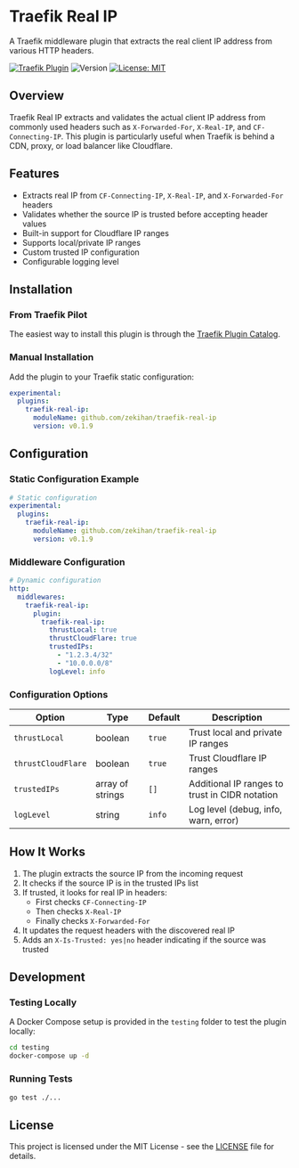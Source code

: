 # Traefik Real IP

A Traefik middleware plugin that extracts the real client IP address from various HTTP headers.

[![Traefik Plugin](https://img.shields.io/badge/Traefik%20Plugin-Traefik%20Real%20IP-blue)](https://plugins.traefik.io/plugins/67eb72e756c7ea30f22dd6be/traefik-real-ip)
![Version](https://img.shields.io/badge/version-0.1.9-green)
[![License: MIT](https://img.shields.io/badge/License-MIT-yellow.svg)](https://opensource.org/licenses/MIT)

## Overview

Traefik Real IP extracts and validates the actual client IP address from commonly used headers such as `X-Forwarded-For`, `X-Real-IP`, and `CF-Connecting-IP`. This plugin is particularly useful when Traefik is behind a CDN, proxy, or load balancer like Cloudflare.

## Features

- Extracts real IP from `CF-Connecting-IP`, `X-Real-IP`, and `X-Forwarded-For` headers
- Validates whether the source IP is trusted before accepting header values
- Built-in support for Cloudflare IP ranges
- Supports local/private IP ranges
- Custom trusted IP configuration
- Configurable logging level

## Installation

### From Traefik Pilot

The easiest way to install this plugin is through the [Traefik Plugin Catalog](https://plugins.traefik.io/plugins/67eb72e756c7ea30f22dd6be/traefik-real-ip).

### Manual Installation

Add the plugin to your Traefik static configuration:

```yaml
experimental:
  plugins:
    traefik-real-ip:
      moduleName: github.com/zekihan/traefik-real-ip
      version: v0.1.9
```

## Configuration

### Static Configuration Example

```yaml
# Static configuration
experimental:
  plugins:
    traefik-real-ip:
      moduleName: github.com/zekihan/traefik-real-ip
      version: v0.1.9
```

### Middleware Configuration

```yaml
# Dynamic configuration
http:
  middlewares:
    traefik-real-ip:
      plugin:
        traefik-real-ip:
          thrustLocal: true
          thrustCloudFlare: true
          trustedIPs: 
            - "1.2.3.4/32"
            - "10.0.0.0/8"
          logLevel: info
```

### Configuration Options

| Option | Type | Default | Description |
|--------|------|---------|-------------|
| `thrustLocal` | boolean | `true` | Trust local and private IP ranges |
| `thrustCloudFlare` | boolean | `true` | Trust Cloudflare IP ranges |
| `trustedIPs` | array of strings | `[]` | Additional IP ranges to trust in CIDR notation |
| `logLevel` | string | `info` | Log level (debug, info, warn, error) |

## How It Works

1. The plugin extracts the source IP from the incoming request
2. It checks if the source IP is in the trusted IPs list
3. If trusted, it looks for real IP in headers:
   - First checks `CF-Connecting-IP`
   - Then checks `X-Real-IP`
   - Finally checks `X-Forwarded-For`
4. It updates the request headers with the discovered real IP
5. Adds an `X-Is-Trusted: yes|no` header indicating if the source was trusted

## Development

### Testing Locally

A Docker Compose setup is provided in the `testing` folder to test the plugin locally:

```bash
cd testing
docker-compose up -d
```

### Running Tests

```bash
go test ./...
```

## License

This project is licensed under the MIT License - see the [LICENSE](LICENSE) file for details.
